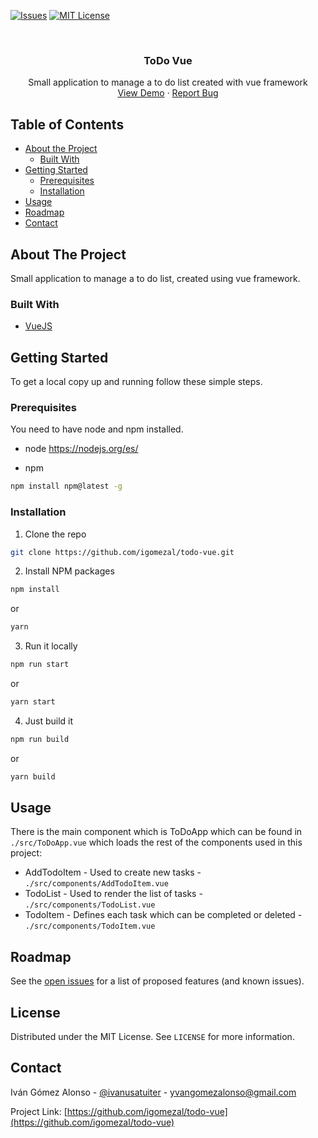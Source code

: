 [![Issues][issues-shield]][issues-url]
[![MIT License][license-shield]][license-url]

<!-- PROJECT LOGO -->
<br />
<p align="center">
  <h3 align="center">ToDo Vue</h3>

  <p align="center">
    Small application to manage a to do list created with vue framework
    <br />
    <a href="https://github.com/igomezal/todo-vue">View Demo</a>
    ·
    <a href="https://github.com/igomezal/todo-vue/issues">Report Bug</a>
  </p>
</p>



<!-- TABLE OF CONTENTS -->
## Table of Contents

* [About the Project](#about-the-project)
  * [Built With](#built-with)
* [Getting Started](#getting-started)
  * [Prerequisites](#prerequisites)
  * [Installation](#installation)
* [Usage](#usage)
* [Roadmap](#roadmap)
* [Contact](#contact)



<!-- ABOUT THE PROJECT -->
## About The Project

Small application to manage a to do list, created using vue framework.

### Built With

* [VueJS](https://vuejs.org/)

<!-- GETTING STARTED -->
## Getting Started

To get a local copy up and running follow these simple steps.

### Prerequisites

You need to have node and npm installed.

* node https://nodejs.org/es/ 

* npm
```sh
npm install npm@latest -g
```

### Installation

1. Clone the repo
```sh
git clone https://github.com/igomezal/todo-vue.git
```
2. Install NPM packages
```sh
npm install
```
or

```sh
yarn
```

3. Run it locally

```sh
npm run start
```
or

```sh
yarn start
```

4. Just build it

```sh
npm run build
```
or

```sh
yarn build
```



<!-- USAGE EXAMPLES -->
## Usage

There is the main component which is ToDoApp which can be found in `./src/ToDoApp.vue` which loads the rest of the components used in this project:

* AddTodoItem - Used to create new tasks - `./src/components/AddTodoItem.vue`
* TodoList - Used to render the list of tasks - `./src/components/TodoList.vue`
* TodoItem - Defines each task which can be completed or deleted - `./src/components/TodoItem.vue`

<!-- ROADMAP -->
## Roadmap

See the [open issues](https://github.com/igomezal/todo-vue/issues) for a list of proposed features (and known issues).

<!-- LICENSE -->
## License

Distributed under the MIT License. See `LICENSE` for more information.

<!-- CONTACT -->
## Contact

Iván Gómez Alonso - [@ivanusatuiter](https://twitter.com/ivanusatuiter) - yvangomezalonso@gmail.com

Project Link: [https://github.com/igomezal/todo-vue](https://github.com/igomezal/todo-vue)

<!-- MARKDOWN LINKS & IMAGES -->
<!-- https://www.markdownguide.org/basic-syntax/#reference-style-links -->
[issues-shield]: https://img.shields.io/github/issues/igomezal/todo-vue.svg?style=flat-square
[issues-url]: https://github.com/igomezal/todo-vue/issues
[license-shield]: https://img.shields.io/github/license/igomezal/todo-vue.svg?style=flat-square
[license-url]: https://github.com/igomezal/todo-vue/blob/master/LICENSE
